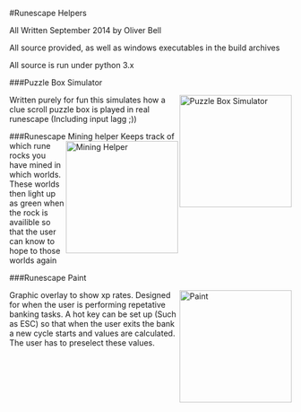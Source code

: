 #Runescape Helpers

All Written September 2014 by Oliver Bell

All source provided, as well as windows executables in the build archives

All source is run under python 3.x

###Puzzle Box Simulator

<img src="https://github.com/freshollie/MyInventory/raw/master/screenshots/puzzle_box_simulator.PNG" align="right" alt="Puzzle Box Simulator" width="200"/>
Written purely for fun this simulates how a clue scroll puzzle box is played in real runescape (Including input lagg ;))

###Runescape Mining helper
<img src="https://github.com/freshollie/MyInventory/raw/master/screenshots/runescape_mining_helper.PNG" align="right" alt="Mining Helper" width="200"/>
Keeps track of which rune rocks you have mined in which worlds. These worlds then light up as green when the rock is availible so that the user can know to hope to those worlds again

###Runescape Paint

<img src="https://github.com/freshollie/MyInventory/raw/master/screenshots/runescape_paint.PNG" align="right" alt="Paint" width="200"/>

Graphic overlay to show xp rates. Designed for when the user is performing repetative banking tasks. A hot key can be set up (Such as ESC) so that when the user exits the bank a new cycle starts and values are calculated. The user has to preselect these values.
